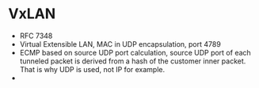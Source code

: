 # VxLAN
- RFC 7348
- Virtual Extensible LAN, MAC in UDP encapsulation, port 4789
- ECMP based on source UDP port calculation, source UDP port of each tunneled packet is derived from a hash of the customer inner packet. That is why UDP is used, not IP for example.
- 
